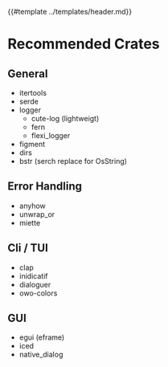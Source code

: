 {{#template ../templates/header.md}}

# Recommended Crates

## General

- itertools
- serde
- logger
  - cute-log (lightweigt)
  - fern
  - flexi_logger
- figment
- dirs
- bstr (serch replace for OsString)

## Error Handling

- anyhow
- unwrap_or
- miette

## Cli / TUI

- clap
- inidicatif
- dialoguer
- owo-colors

## GUI

- egui (eframe)
- iced
- native_dialog
